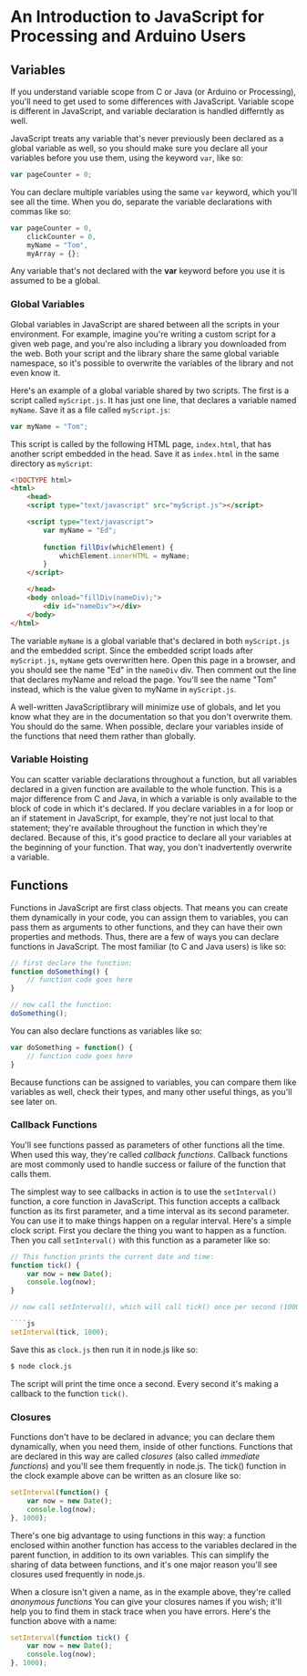 # An Introduction to JavaScript for Processing and Arduino Users

## Variables

If you understand variable scope from C or Java (or Arduino or Processing), you'll need to get used to some differences with JavaScript. Variable scope is different in JavaScript, and variable declaration is handled differntly as well.

JavaScript treats any variable that's never previously been declared as a global variable as well, so you should make sure you declare all your variables before you use them, using the keyword `var`, like so:

````js
var pageCounter = 0;
````

You can declare multiple variables using the same `var` keyword, which you'll see all the time. When you do, separate the variable declarations with commas like so:

````js
var pageCounter = 0,
	clickCounter = 0,
	myName = "Tom", 
	myArray = {};
````

Any variable that's not declared with the **var** keyword before you use it is assumed to be a global. 

### Global Variables

Global variables in JavaScript are shared between all the scripts in your environment. 
For example, imagine you're writing a custom script for a given web page, and you're also including a library you downloaded from the web. Both your script and the library share the same global variable namespace, so it's possible to overwrite the variables of the library and not even know it. 

Here's an example of a global variable shared by two scripts. The first is a script called `myScript.js`. It has just one line, that declares a variable named `myName`. Save it as a file called `myScript.js`:

````js
var myName = "Tom";
````

This script is called by the following HTML page, `index.html`, that has another script embedded in the head. Save it as `index.html` in the same directory as `myScript`:

````html
<!DOCTYPE html>
<html>
	<head>
	<script type="text/javascript" src="myScript.js"></script>

	<script type="text/javascript">
		var myName = "Ed";
		
		function fillDiv(whichElement) {
			whichElement.innerHTML = myName;
		}
	</script>

	</head>
	<body onload="fillDiv(nameDiv);">
		<div id="nameDiv"></div>
	</body>
</html>
````

The variable `myName` is a global variable that's declared in both `myScript.js` and the embedded script. Since the embedded script loads after `myScript.js`, `myName` gets overwritten here. Open this page in a browser, and you should see the name "Ed" in the `nameDiv` div. Then comment out the line that declares myName and reload the page. You'll see the name "Tom" instead, which is the value given to myName in `myScript.js`.

A well-written JavaScriptlibrary will minimize use of globals, and let you know what they are in the documentation so that you don't overwrite them. You should do the same. When possible, declare your variables inside of the functions that need them rather than globally.

### Variable Hoisting

You can scatter variable declarations throughout a function, but all variables declared in a given function are available to the whole function. This is a major difference from C and Java, in which a variable is only available to the block of code in which it's declared. If you declare variables in a for loop or an if statement in JavaScript, for example, they're not just local to that statement; they're available throughout the function in which they're declared. Because of this, it's good practice to declare all your variables at the beginning of your function. That way, you don't inadvertently overwrite a variable. 

## Functions

Functions in JavaScript are first class objects. That means you can create them dynamically in your code, you can assign them to variables, you can pass them as arguments to other functions, and they can have their own properties and methods. Thus, there are a few of ways you can declare functions in JavaScript. The most familiar (to C and Java users) is like so:

````js
// first declare the function:
function doSomething() {
	// function code goes here
}

// now call the function:
doSomething();
````

You can also declare functions as variables like so:

````js
var doSomething = function() {
	// function code goes here
}
````

Because functions can be assigned to variables, you can compare them like variables as well, check their types, and many other useful things, as you'll see later on.

### Callback Functions

You'll see functions passed as parameters of other functions all the time. When used this way, they're called *callback functions*. Callback functions are most commonly used to handle success or failure of the function that calls them. 

The simplest way to see callbacks in action is to use the `setInterval()` function, a core function in JavaScript. This function accepts a callback function as its first parameter, and a time interval as its second parameter. You can use it to make things happen on a regular interval.  Here's a simple clock script. First you declare the thing you want to happen as a function. Then you call `setInterval()` with this function as a parameter like so:

````js
// This function prints the current date and time:
function tick() {
	var now = new Date();	
	console.log(now);
}

// now call setInterval(), which will call tick() once per second (1000ms):

````js
setInterval(tick, 1000);
````

Save this as `clock.js` then run it in node.js like so:

````bash
$ node clock.js
````

The script will print the time once a second. Every second it's making a callback to the function `tick()`. 

### Closures

Functions don't have to be declared in advance; you can declare them dynamically, when you need them, inside of other functions. Functions that are declared in this way are called *closures*  (also called *immediate functions*) and you'll see them frequently in node.js. The tick() function in the clock example above can be written as an closure like so:

````js
setInterval(function() {
	var now = new Date();	
	console.log(now);
}, 1000);
````

There's one big advantage to using functions in this way: a function enclosed within another function has access to the variables declared in the parent function, in addition to its own variables. This can simplify the sharing of data between functions, and it's one major reason you'll see closures used frequently in node.js. 

When a closure isn't given a name, as in the example above, they're called *anonymous functions* You can give your closures names if you wish; it'll help you to find them in stack trace when you have errors. Here's the function above with a name:

````js
setInterval(function tick() {
	var now = new Date();	
	console.log(now);
}, 1000);
````